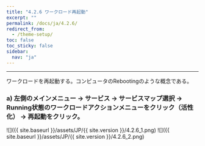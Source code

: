 ```yaml
---
title: "4.2.6 ワークロード再起動"
excerpt: ""
permalink: /docs/ja/4.2.6/
redirect_from:
  - /theme-setup/
toc: false
toc_sticky: false
sidebar:
  nav: "ja"
---
```



---

ワークロードを再起動する。コンピュータのRebootingのような概念である。

### a\) 左側のメインメニュー → サービス → サービスマップ選択 → Running状態のワークロードアクションメニューをクリック（活性化） → 再起動をクリック。
![]({{ site.baseurl }}/assets/JP/{{ site.version }}/4.2.6_1.png)
![]({{ site.baseurl }}/assets/JP/{{ site.version }}/4.2.6_2.png)
